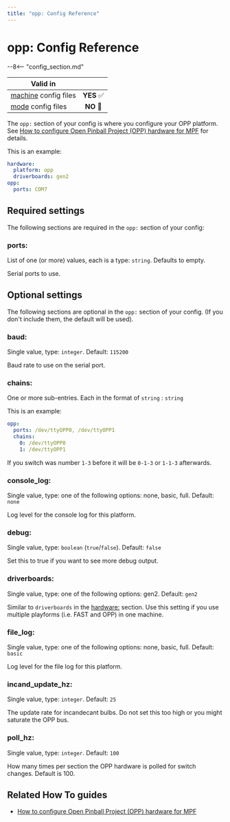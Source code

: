 ```yaml
---
title: "opp: Config Reference"
---
```


# opp: Config Reference

--8<-- "config_section.md"

| Valid in | |
|-----|:----:|
|[machine](instructions/machine_config.md) config files |**YES** :white_check_mark:|
|[mode](instructions/mode_config.md) config files|**NO** :no_entry_sign:|

The `opp:` section of your config is where you configure your OPP
platform. See [How to configure Open Pinball Project (OPP) hardware for MPF](../hardware/opp/index.md) for
details.

This is an example:

``` yaml
hardware:
  platform: opp
  driverboards: gen2
opp:
  ports: COM7
```

## Required settings

The following sections are required in the `opp:` section of your
config:

### ports:

List of one (or more) values, each is a type: `string`. Defaults to
empty.

Serial ports to use.

## Optional settings

The following sections are optional in the `opp:` section of your
config. (If you don't include them, the default will be used).

### baud:

Single value, type: `integer`. Default: `115200`

Baud rate to use on the serial port.

### chains:

One or more sub-entries. Each in the format of `string` : `string`

This is an example:

``` yaml
opp:
  ports: /dev/ttyOPP0, /dev/ttyOPP1
  chains:
    0: /dev/ttyOPP0
    1: /dev/ttyOPP1
```

If you switch was number `1-3` before it will be `0-1-3` or `1-1-3`
afterwards.

### console_log:

Single value, type: one of the following options: none, basic, full.
Default: `none`

Log level for the console log for this platform.

### debug:

Single value, type: `boolean` (`true`/`false`). Default: `false`

Set this to true if you want to see more debug output.

### driverboards:

Single value, type: one of the following options: gen2. Default: `gen2`

Similar to `driverboards` in the [hardware:](hardware.md) section. Use this setting if you use multiple playforms
(i.e. FAST and OPP) in one machine.

### file_log:

Single value, type: one of the following options: none, basic, full.
Default: `basic`

Log level for the file log for this platform.

### incand_update_hz:

Single value, type: `integer`. Default: `25`

The update rate for incandecant bulbs. Do not set this too high or you
might saturate the OPP bus.

### poll_hz:

Single value, type: `integer`. Default: `100`

How many times per section the OPP hardware is polled for switch
changes. Default is 100.

## Related How To guides

* [How to configure Open Pinball Project (OPP) hardware for MPF](../hardware/opp/index.md)
